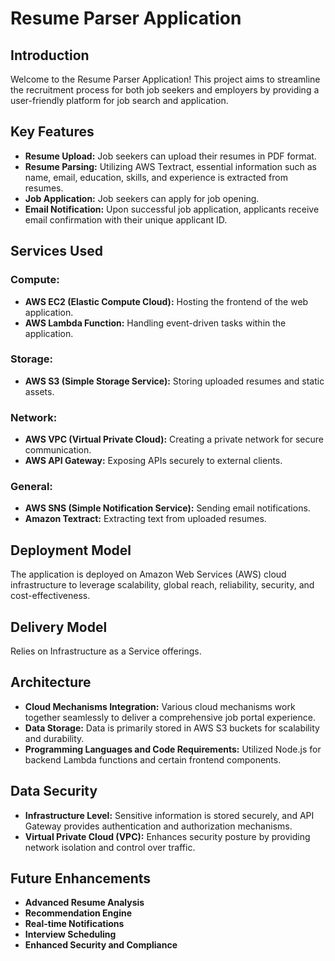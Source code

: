 
# Resume Parser Application

## Introduction
Welcome to the Resume Parser Application! This project aims to streamline the recruitment process for both job seekers and employers by providing a user-friendly platform for job search and application.

## Key Features
- **Resume Upload:** Job seekers can upload their resumes in PDF format.
- **Resume Parsing:** Utilizing AWS Textract, essential information such as name, email, education, skills, and experience is extracted from resumes.
- **Job Application:** Job seekers can apply for job opening.
- **Email Notification:** Upon successful job application, applicants receive email confirmation with their unique applicant ID.

## Services Used
### Compute:
- **AWS EC2 (Elastic Compute Cloud):** Hosting the frontend of the web application.
- **AWS Lambda Function:** Handling event-driven tasks within the application.

### Storage:
- **AWS S3 (Simple Storage Service):** Storing uploaded resumes and static assets.

### Network:
- **AWS VPC (Virtual Private Cloud):** Creating a private network for secure communication.
- **AWS API Gateway:** Exposing APIs securely to external clients.

### General:
- **AWS SNS (Simple Notification Service):** Sending email notifications.
- **Amazon Textract:** Extracting text from uploaded resumes.

## Deployment Model
The application is deployed on Amazon Web Services (AWS) cloud infrastructure to leverage scalability, global reach, reliability, security, and cost-effectiveness.

## Delivery Model
Relies on Infrastructure as a Service offerings.

## Architecture
- **Cloud Mechanisms Integration:** Various cloud mechanisms work together seamlessly to deliver a comprehensive job portal experience.
- **Data Storage:** Data is primarily stored in AWS S3 buckets for scalability and durability.
- **Programming Languages and Code Requirements:** Utilized Node.js for backend Lambda functions and certain frontend components.

## Data Security
- **Infrastructure Level:** Sensitive information is stored securely, and API Gateway provides authentication and authorization mechanisms.
- **Virtual Private Cloud (VPC):** Enhances security posture by providing network isolation and control over traffic.

## Future Enhancements
- **Advanced Resume Analysis**
- **Recommendation Engine**
- **Real-time Notifications**
- **Interview Scheduling**
- **Enhanced Security and Compliance**

